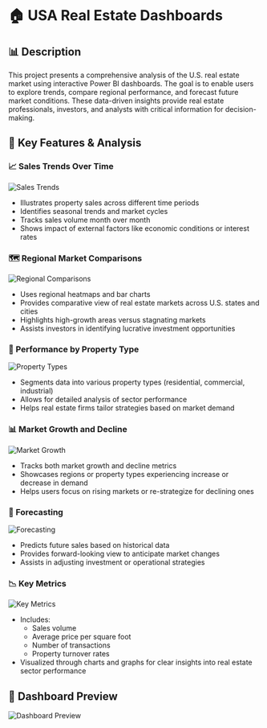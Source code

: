 # 🏠 USA Real Estate Dashboards 

## 📊 Description

This project presents a comprehensive analysis of the U.S. real estate market using interactive Power BI dashboards. The goal is to enable users to explore trends, compare regional performance, and forecast future market conditions. These data-driven insights provide real estate professionals, investors, and analysts with critical information for decision-making.

## 🌟 Key Features & Analysis

### 📈 Sales Trends Over Time
![Sales Trends](./images/sales-trends.png)
- Illustrates property sales across different time periods
- Identifies seasonal trends and market cycles
- Tracks sales volume month over month
- Shows impact of external factors like economic conditions or interest rates

### 🗺️ Regional Market Comparisons
![Regional Comparisons](./images/regional-comparisons.png)
- Uses regional heatmaps and bar charts
- Provides comparative view of real estate markets across U.S. states and cities
- Highlights high-growth areas versus stagnating markets
- Assists investors in identifying lucrative investment opportunities

### 🏢 Performance by Property Type
![Property Types](./images/property-types.png)
- Segments data into various property types (residential, commercial, industrial)
- Allows for detailed analysis of sector performance
- Helps real estate firms tailor strategies based on market demand

### 📊 Market Growth and Decline
![Market Growth](./images/market-growth.png)
- Tracks both market growth and decline metrics
- Showcases regions or property types experiencing increase or decrease in demand
- Helps users focus on rising markets or re-strategize for declining ones

### 🔮 Forecasting
![Forecasting](./images/forecasting.png)
- Predicts future sales based on historical data
- Provides forward-looking view to anticipate market changes
- Assists in adjusting investment or operational strategies

### 📉 Key Metrics
![Key Metrics](./images/key-metrics.png)
- Includes:
  - Sales volume
  - Average price per square foot
  - Number of transactions
  - Property turnover rates
- Visualized through charts and graphs for clear insights into real estate sector performance

## 📸 Dashboard Preview
![Dashboard Preview](./images/dashboard-preview.png)

